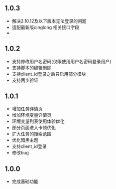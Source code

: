 ## 1.0.3
* 解决2.10.12及以下版本无法登录的问题
* 适配最新版qinglong 相关接口字段
* 



## 1.0.2

* 支持修改用户名密码(仅限使用用户名密码登录用户)
* 支持脚本的编辑删除
* 支持client_id登录之后只启用部分模块
* 支持两步验证

## 1.0.1

* 增加任务详情页
* 增加环境变量详情页
* 环境变量列表使用体验优化
* 部分页面进入卡顿优化
* 扩大任务的搜索范围
* 优化暗黑主题
* 支持client_id登录
* 修改bug

## 1.0.0

* 完成基础功能
